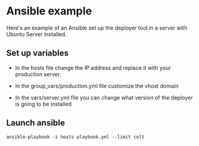 # Ansible example

Here's an example of an Ansible set up the deployer tool in a server with Ubuntu Server installed.

## Set up variables

 - In the hosts file change the IP address and replace it with your production server.

 - In the group_vars/production.yml file customize the vhost domain
 
 - In the vars/server.yml file you can change what version of the deployer is going to be installed

## Launch ansible

```
ansible-playbook -i hosts playbook.yml --limit colt
```

